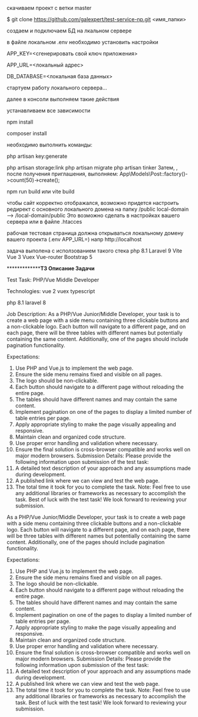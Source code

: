 скачиваем проект с ветки master

$ git clone https://github.com/galexpert/test-service-np.git <имя_папки>

создаем и подключаем БД на лкальном сервере

в файле локальном .env необходимо установить настройки

APP_KEY=<сгенерировать свой ключ приложения>

APP_URL=<локальный адрес>
 

DB_DATABASE=<локальная база данных>

стартуем работу локального сервера...

далее в консоли выполняем такие действия

устанавливаем все зависимости

npm install

composer install

необходимо выполнить команды:

php artisan key:generate

php artisan storage:link
php artisan migrate
php artisan tinker
Затем, , после получения приглашения, выполняем:
App\Models\Post::factory()->count(50)->create();

npm run build или vite build

чтобы сайт корректно отображался, возможно придется настроить редирект с основного локального домена на папку /public local-domain --> /local-domain/public Это возможно сделать в настройках вашего сервера или в файле .htacces

рабочая тестовая страница должна открываться локальному домену вашего проекта (.env APP_URL=) напр http://localhost

задача выполена с исползованием такого стека
php 8.1
Laravel 9
Vite
Vue 3
Vuex
Vue-router
Bootstrap 5


*************************************ТЗ Описание Задачи************************

Test Task: PHP/Vue Middle Developer

Technologies:
vue 2
vuex
typescript

php 8.1
laravel 8


Job Description:
As a PHP/Vue Junior/Middle Developer, your task is to create a web page with a side menu containing three clickable buttons and a non-clickable logo. Each button will navigate to a different page, and on each page, there will be three tables with different names but potentially containing the same content. Additionally, one of the pages should include pagination functionality.

Expectations:
1.	Use PHP and Vue.js to implement the web page.
2.	Ensure the side menu remains fixed and visible on all pages.
3.	The logo should be non-clickable.
4.	Each button should navigate to a different page without reloading the entire page.
5.	The tables should have different names and may contain the same content.
6.	Implement pagination on one of the pages to display a limited number of table entries per page.
7.	Apply appropriate styling to make the page visually appealing and responsive.
8.	Maintain clean and organized code structure.
9.	Use proper error handling and validation where necessary.
10.	Ensure the final solution is cross-browser compatible and works well on major modern browsers.
Submission Details:
Please provide the following information upon submission of the test task:
1.	A detailed text description of your approach and any assumptions made during development.
2.	A published link where we can view and test the web page.
3.	The total time it took for you to complete the task.
Note: Feel free to use any additional libraries or frameworks as necessary to accomplish the task.
Best of luck with the test task! We look forward to reviewing your submission.


As a PHP/Vue Junior/Middle Developer, your task is to create a web page with a side menu containing three clickable buttons and a non-clickable logo. Each button will navigate to a different page, and on each page, there will be three tables with different names but potentially containing the same content. Additionally, one of the pages should include pagination functionality.

Expectations:
1.	Use PHP and Vue.js to implement the web page.
2.	Ensure the side menu remains fixed and visible on all pages.
3.	The logo should be non-clickable.
4.	Each button should navigate to a different page without reloading the entire page.
5.	The tables should have different names and may contain the same content.
6.	Implement pagination on one of the pages to display a limited number of table entries per page.
7.	Apply appropriate styling to make the page visually appealing and responsive.
8.	Maintain clean and organized code structure.
9.	Use proper error handling and validation where necessary.
10.	Ensure the final solution is cross-browser compatible and works well on major modern browsers.
Submission Details:
Please provide the following information upon submission of the test task:
1.	A detailed text description of your approach and any assumptions made during development.
2.	A published link where we can view and test the web page.
3.	The total time it took for you to complete the task.
Note: Feel free to use any additional libraries or frameworks as necessary to accomplish the task.
Best of luck with the test task! We look forward to reviewing your submission.



